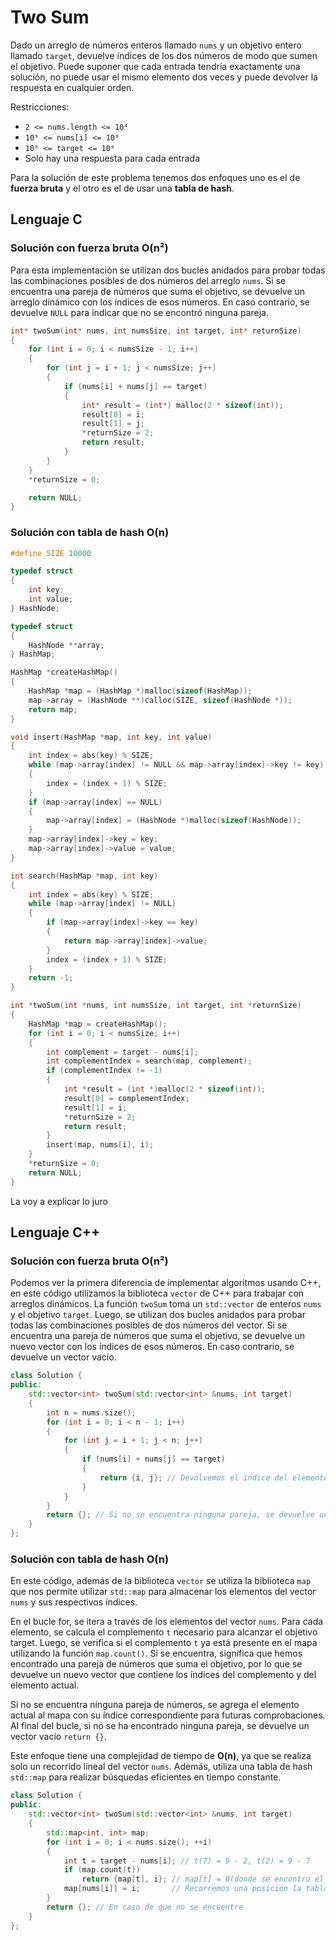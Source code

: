 # Two Sum

Dado un arreglo de números enteros llamado `nums` y un objetivo entero llamado `target`, devuelve índices de los dos números de modo que sumen el objetivo.
Puede suponer que cada entrada tendría exactamente una solución, no puede usar el mismo elemento dos veces y puede devolver la respuesta en cualquier orden.

Restricciones:
- `2 <= nums.length <= 10⁴`
- `10⁹ <= nums[i] <= 10⁹`
- `10⁹ <= target <= 10⁹`
- Solo hay una respuesta para cada entrada

Para la solución de este problema tenemos dos enfoques uno es el de **fuerza bruta** y el otro es el de usar una **tabla de hash**.

## Lenguaje C

### Solución con fuerza bruta O(n²)

Para esta implementación se utilizan dos bucles anidados para probar todas las combinaciones posibles de dos números del arreglo `nums`. Si se encuentra una pareja de números que suma el objetivo, se devuelve un arreglo dinámico con los índices de esos números. En caso contrario, se devuelve `NULL` para indicar que no se encontró ninguna pareja.

```c
int* twoSum(int* nums, int numsSize, int target, int* returnSize) 
{
    for (int i = 0; i < numsSize - 1; i++) 
    {
        for (int j = i + 1; j < numsSize; j++) 
        {
            if (nums[i] + nums[j] == target) 
            {
                int* result = (int*) malloc(2 * sizeof(int));
                result[0] = i;
                result[1] = j;
                *returnSize = 2;
                return result;
            }
        }
    }
    *returnSize = 0;

    return NULL;
}
```

### Solución con tabla de hash O(n)

```c
#define SIZE 10000

typedef struct
{
    int key;
    int value;
} HashNode;

typedef struct
{
    HashNode **array;
} HashMap;

HashMap *createHashMap()
{
    HashMap *map = (HashMap *)malloc(sizeof(HashMap));
    map->array = (HashNode **)calloc(SIZE, sizeof(HashNode *));
    return map;
}

void insert(HashMap *map, int key, int value)
{
    int index = abs(key) % SIZE;
    while (map->array[index] != NULL && map->array[index]->key != key)
    {
        index = (index + 1) % SIZE;
    }
    if (map->array[index] == NULL)
    {
        map->array[index] = (HashNode *)malloc(sizeof(HashNode));
    }
    map->array[index]->key = key;
    map->array[index]->value = value;
}

int search(HashMap *map, int key)
{
    int index = abs(key) % SIZE;
    while (map->array[index] != NULL)
    {
        if (map->array[index]->key == key)
        {
            return map->array[index]->value;
        }
        index = (index + 1) % SIZE;
    }
    return -1;
}

int *twoSum(int *nums, int numsSize, int target, int *returnSize)
{
    HashMap *map = createHashMap();
    for (int i = 0; i < numsSize; i++)
    {
        int complement = target - nums[i];
        int complementIndex = search(map, complement);
        if (complementIndex != -1)
        {
            int *result = (int *)malloc(2 * sizeof(int));
            result[0] = complementIndex;
            result[1] = i;
            *returnSize = 2;
            return result;
        }
        insert(map, nums[i], i);
    }
    *returnSize = 0;
    return NULL;
}
```

La voy a explicar lo juro

## Lenguaje C++

### Solución con fuerza bruta O(n²)

Podemos ver la primera diferencia de implementar algoritmos usando C++, en este código utilizamos la biblioteca `vector` de C++ para trabajar con arreglos dinámicos. La función `twoSum` toma un `std::vector` de enteros `nums` y el objetivo `target`. Luego, se utilizan dos bucles anidados para probar todas las combinaciones posibles de dos números del vector. Si se encuentra una pareja de números que suma el objetivo, se devuelve un nuevo vector con los índices de esos números. En caso contrario, se devuelve un vector vacío.

```cpp
class Solution {
public:
    std::vector<int> twoSum(std::vector<int> &nums, int target)
    {
        int n = nums.size();
        for (int i = 0; i < n - 1; i++)
        {
            for (int j = i + 1; j < n; j++)
            {
                if (nums[i] + nums[j] == target)
                {
                    return {i, j}; // Devolvemos el índice del elemento actual y el índice del complemento
                }
            }
        }
        return {}; // Si no se encuentra ninguna pareja, se devuelve un vector vacío
    }
};
```

### Solución con tabla de hash O(n)

En este código, además de la biblioteca `vector` se utiliza la biblioteca `map` que nos permite utilizar `std::map` para almacenar los elementos del vector `nums` y sus respectivos índices.

En el bucle for, se itera a través de los elementos del vector `nums`. Para cada elemento, se calcula el complemento `t` necesario para alcanzar el objetivo target. Luego, se verifica si el complemento `t` ya está presente en el mapa utilizando la función `map.count()`. Si se encuentra, significa que hemos encontrado una pareja de números que suma el objetivo, por lo que se devuelve un nuevo vector que contiene los índices del complemento y del elemento actual.

Si no se encuentra ninguna pareja de números, se agrega el elemento actual al mapa con su índice correspondiente para futuras comprobaciones. Al final del bucle, si no se ha encontrado ninguna pareja, se devuelve un vector vacío `return {}`.

Este enfoque tiene una complejidad de tiempo de **O(n)**, ya que se realiza solo un recorrido lineal del vector `nums`. Además, utiliza una tabla de hash `std::map` para realizar búsquedas eficientes en tiempo constante.

```cpp
class Solution {
public:
    std::vector<int> twoSum(std::vector<int> &nums, int target)
    {
        std::map<int, int> map;
        for (int i = 0; i < nums.size(); ++i)
        {
            int t = target - nums[i]; // t(7) = 9 - 2, t(2) = 9 - 7
            if (map.count(t))
                return {map[t], i}; // map[t] = 0(donde se encontro el 2) e i = 1(donde se encuentra actualmente)
            map[nums[i]] = i;       // Recorremos una posición la tabla 0 --> 1
        }
        return {}; // En caso de que no se encuentre
    }
};
```

